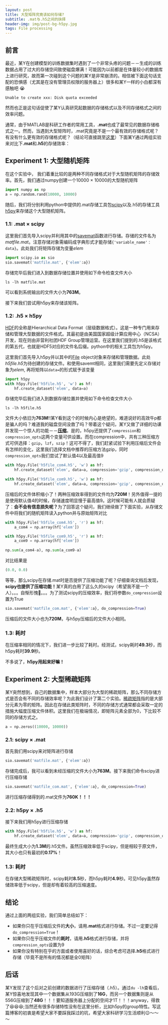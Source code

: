 ```yaml
---
layout: post
title: 大型矩阵究竟该如何存储?
subtitle: .mat与.h5之间的抉择
header-img: img/post-bg-h5py.jpg 
tags: File processing
---
```


## 前言
最近，某Y在创建模型的训练数据集时遇到了一个非常头疼的问题－－生成的训练数据占用了过大的存储空间致使磁盘爆满！可能因为以前都是在体量较小的数据库上进行研究，故而第一次碰到这个问题的某Y是非常崩溃的。相信被下面这句话支配的恐惧感（尤其是在没有管理员权限的服务器上）很多和某Y一样的小白都深有感触吧
😭
```ccs
Unable to create xxx: Disk quota exceeded
```
然而也正是这句话促使了某Y认真研究起数据的存储格式以及不同存储格式之间的效率问题。

通常，由于MATLAB是科研工作者的常用工具，<strong>.mat</strong>也成了最常见的数据存储格式之一。然而，当遇到大型矩阵时，.mat究竟是不是一个最有效的存储格式呢？有没有什么更有效的存储格式呢？（结论可直接跳至[这里](#conclusion)）下面某Y通过两组实验来对比下<strong>.mat</strong>和<strong>.h5</strong>的存储效率：

## Experiment 1: 大型随机矩阵
在这个实验中， 我们着重比较的是两种不同存储格式对于大型随机矩阵的存储效率。首先，我们通过numpy创建一个10000 &#xd7; 10000的大型随机矩阵
```python
import numpy as np
a = np.random.rand(10000, 10000)
```
随后，我们将分别利用python中提供的.mat存储工具包[scipy](https://www.scipy.org/)以及.h5的存储工具[h5py](https://www.h5py.org/)来存储这个大型随机矩阵。

### 1.1: .mat &#xd7; scipy
这里我们首先导入scipy并利用其中的[savemat](https://docs.scipy.org/doc/scipy/reference/generated/scipy.io.savemat.html)函数进行存储。存储的文件名为<em>matfile.mat</em>。注意存储对象需编码成字典形式才能存储`{'variable_name'：data}`。此处我们将矩阵存储为变量<em>elem</em>
```python
import scipy.io as sio
sio.savemat('matfile.mat', {'elem':a})
```

存储完毕后我们进入到数据存储位置并使用如下命令检查文件大小
```ccs
ls -lh matfile.mat
```

可以看到系统输出的文件大小为<strong>763M</strong>。


接下来我们尝试用h5py来存储该矩阵。

### 1.2: .h5 &#xd7; h5py
[HDF](https://zh.wikipedia.org/wiki/HDF)的全称是Hierarchical Data Format（层级数据格式）。这是一种专门用来存储和管理大型数据的文件格式。其最初是由美国国家超级计算应用中心（NCSA）开发，现在则由非营利社团HDF Group管理运营。在这里我们提到的.h5是该格式的第五代，也就是HDF5对应的文件名后缀。python中的相关工具包为h5py。

这里我们首先导入h5py并以其中的[File](http://docs.h5py.org/en/stable/high/file.html) object对象来存储和管理数据。此处<em>h5file.h5</em>为待创建的存储文件。和使用savemt相同，这里我们需要先定义存储对象为<em>elem</em>, 再将矩阵以`data=`的形式赋予该变量
```python
import h5py
with h5py.File('h5file.h5', 'w') as hf:
    hf.create_dataset('elem', data=a)
```

存储完毕后我们进入到数据存储位置并使用如下命令检查文件大小
```ccs
ls -lh h5file.h5
```

文件大小依旧为<strong>763M</strong>!!某Y看到这个的时候内心是绝望的，难道说好的高效牛p都是骗人的吗？难道我的磁盘空间没救了吗？带着这个疑问，某Y又做了详细的功课并发现一个惊人的功能－－[<strong>压缩</strong>](http://docs.h5py.org/en/stable/high/dataset.html?highlight=compression)。是的，h5py还提供了`compression`和`compression_opts`这两个变量可供设置。而在compression中，共有三种压缩方式可供选择：`gzip`，`lzf`，`szip`！这可不得了，我们赶紧试验下利用压缩后文件会有怎样的变化，这里我们选择文档中推荐的压缩方法gzip，同时`compression_opts`我们尝试了默认值4以及最高值9
```python
with h5py.File('h5file_com4.h5', 'w') as hf:
    hf.create_dataset('elem', data=a, compression='gzip', compression_opts=4)
    
with h5py.File('h5file_com9.h5', 'w') as hf:
    hf.create_dataset('elem', data=a, compression='gzip', compression_opts=9)
```

压缩后的文件体积缩小了！两种压缩效率得到的文件均为<strong>720M</strong>！另外值得一提的是使用默认值4的时候，存储速度明显慢于最高值9。这时候可能有人就会质疑了：<strong>会不会有信息损失呢？</strong>为了回答这个疑问，我们继续做了下面实验，从存储文件中将我们的随机矩阵读入python并与原始矩阵对比
```python
with h5py.File('h5file_com4.h5', 'r') as hf:
    a_com4 = np.array(hf['elem'])

with h5py.File('h5file_com9.h5', 'r') as hf:
    a_com9 = np.array(hf['elem'])
    
np.sum(a_com4-a), np.sum(a_com9-a)
```

对比结果是
```python
(0.0, 0.0)
```

等等，那么scipy在存储.mat时是否提供了压缩功能了呢？仔细查询文档后发现，<strong>scipy也提供了压缩功能！</strong>某Y真的白用了这么久的scipy（希望我不是一个人）。。。自惭形愧🙈。。。为了测试scipy的压缩效率，我们将参数`do_compression`设置为True
```python
sio.savemat('matfile_com.mat', {'elem':a}, do_compression=True)
```

压缩后的文件大小也为<strong>720M</strong>，与h5py压缩后的文件大小相同。

### 1.3: 耗时
在压缩率相同的情况下，我们进一步比较了耗时。经测试，scipy耗时<strong>49.3</strong>秒，而h5py耗时<strong>39.9</strong>秒。

不多说了，<strong>h5py用起来好嘛！</strong>


## Experiment 2: 大型稀疏矩阵
某Y突然想到，自己的数据集中，样本大部分为大型的稀疏矩阵，那么不同存储方式是否会有不同的存储效率呢？为此我们设计了第二个实验。[稀疏矩阵](https://en.wikipedia.org/wiki/Sparse_matrix)指的是大部分元素为零的矩阵。因此在存储此类矩阵时，不同的存储方式通常都会采取一定的措施大幅度压缩文件体积。这里我们在极端情况，即矩阵元素全部为0，下比较不同的存储方式之。
```python
a = np.zeros((10000, 10000))
```

### 2.1: scipy &#xd7; .mat
首先我们用scipy来对矩阵进行存储
```python
sio.savemat('matfile.mat', {'elem':a})
```

存储完成后，我可以看到未经压缩的文件大小为<strong>763M</strong>。接下来我们命令scipy进行压缩存储
```python
sio.savemat('matfile_com.mat', {'elem':a}, do_compression=True)
```

进行压缩存储得到的.mat文件为<strong>760K！！！</strong>

### 2.2: h5py &#xd7; .h5
接下来我们用h5py进行压缩存储
```python
with h5py.File('h5file.h5', 'w') as hf:
    hf.create_dataset('elem', data=a, compression='gzip', compression_opts=9)
```

最终生成大小为<strong>1.3M</strong>的.h5文件。虽然压缩效率低于scipy，但是相较于原文件，其大小也只有最初的<strong>0.17%</strong>！

### 1.3: 耗时
在存储大型稀疏矩阵时，scipy耗时<strong>8.5</strong>秒，而h5py耗时<strong>4.9</strong>秒。可见h5py虽然存储效率低于scipy，但是却有着较高的压缩速度。

## <a name="conclusion"></a>结论
通过上面的两组实验，我们简单总结如下：
* 如果你只在乎压缩后文件的<strong>大小</strong>，请用<strong>.mat</strong>格式进行存储。不过一定要记得`do_compression=True`！
* 如果你只在乎压缩文件的<strong>耗时</strong>，请用<strong>.h5</strong>格式进行存储，并将`compression_opts`设置为9
* 如果你没有特别在乎的方面或者使用喜好的话，综合考虑可选择<strong>.h5</strong>格式进行存储（毕竟不是所有的情况都是全0矩阵）

## 后话
某Y发现了这个后对之前创建的数据进行了压缩存储（.h5）。通过`du -lh`查看后，某Y惊喜地发现其中一个数据集从193G压缩到了<strong>16G</strong>，而另一个数据集则是从556G压缩到了<strong>48G</strong>！！！要知道服务器上分配的空间才1T！！！anyway，得救了😆😆😆;当然还有很多存储特性没有在这里分析，比如h5py的group特性。写这篇博客的初衷是希望大家不要踩我踩过的坑，希望大家科研学习生活顺利😉～～～



